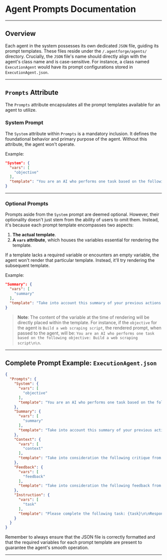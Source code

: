 # Agent Prompts Documentation

---

## Overview

Each agent in the system possesses its own dedicated `JSON` file, guiding its prompt templates. These files reside under the `/.agentforge/agents/` directory. Crucially, the `JSON` file's name should directly align with the agent's class name and is case-sensitive. For instance, a class named `ExecutionAgent` would have its prompt configurations stored in `ExecutionAgent.json`.

---

## `Prompts` Attribute

The `Prompts` attribute encapsulates all the prompt templates available for an agent to utilize.

### **System Prompt**

The `System` attribute within `Prompts` is a mandatory inclusion. It defines the foundational behavior and primary purpose of the agent. Without this attribute, the agent won't operate. 

Example:
```json
"System": {
  "vars": [
    "objective"
  ],
  "template": "You are an AI who performs one task based on the following objective: {objective}\n\n"
}
```

---

### **Optional Prompts**

Prompts aside from the `System` prompt are deemed optional. However, their optionality doesn't just stem from the ability of users to omit them. Instead, it's because each prompt template encompasses two aspects: 

1. **The actual template**.
2. **A `vars` attribute**, which houses the variables essential for rendering the template.

If a template lacks a required variable or encounters an empty variable, the agent won't render that particular template. Instead, it'll try rendering the subsequent template.

Example:
```json
"Summary": {
  "vars": [
    "summary"
  ],
  "template": "Take into account this summary of your previous actions:\n\n{summary}\n\n---\n\n"
}
```

>**Note**: The content of the variable at the time of rendering will be directly placed within the template. For instance, if the `objective` for the agent is `Build a web scraping script`, the rendered prompt, when passed to the agent, will be: `You are an AI who performs one task based on the following objective: Build a web scraping script\n\n`.

---

## Complete Prompt Example: `ExecutionAgent.json`

```json
{
  "Prompts": {
    "System": {
      "vars": [
        "objective"
      ],
      "template": "You are an AI who performs one task based on the following objective: {objective}\n\n"
    },
    "Summary": {
      "vars": [
        "summary"
      ],
      "template": "Take into account this summary of your previous actions:\n\n{summary}\n\n---\n\n"
    },
    "Context": {
      "vars": [
        "context"
      ],
      "template": "Take into consideration the following critique from the last action taken:\n\n{context}\n\n---\n\n"
    },
    "Feedback": {
      "vars": [
        "feedback"
      ],
      "template": "Take into consideration the following feedback from the user:\n\n{feedback}\n\n---\n\n"
    },
    "Instruction": {
      "vars": [
        "task"
      ],
      "template": "Please complete the following task: {task}\n\nResponse: {{your response}}"
    }
  }
}
```

Remember to always ensure that the JSON file is correctly formatted and that the required variables for each prompt template are present to guarantee the agent's smooth operation.

---